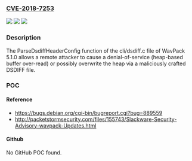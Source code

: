 ### [CVE-2018-7253](https://cve.mitre.org/cgi-bin/cvename.cgi?name=CVE-2018-7253)
![](https://img.shields.io/static/v1?label=Product&message=n%2Fa&color=blue)
![](https://img.shields.io/static/v1?label=Version&message=n%2Fa&color=blue)
![](https://img.shields.io/static/v1?label=Vulnerability&message=n%2Fa&color=brighgreen)

### Description

The ParseDsdiffHeaderConfig function of the cli/dsdiff.c file of WavPack 5.1.0 allows a remote attacker to cause a denial-of-service (heap-based buffer over-read) or possibly overwrite the heap via a maliciously crafted DSDIFF file.

### POC

#### Reference
- https://bugs.debian.org/cgi-bin/bugreport.cgi?bug=889559
- http://packetstormsecurity.com/files/155743/Slackware-Security-Advisory-wavpack-Updates.html

#### Github
No GitHub POC found.

